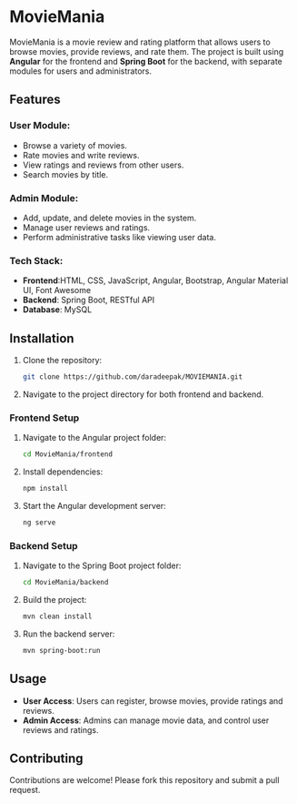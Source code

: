 
# MovieMania

MovieMania is a movie review and rating platform that allows users to browse movies, provide reviews, and rate them. The project is built using **Angular** for the frontend and **Spring Boot** for the backend, with separate modules for users and administrators.

## Features

### User Module:
- Browse a variety of movies.
- Rate movies and write reviews.
- View ratings and reviews from other users.
- Search movies by title.

### Admin Module:
- Add, update, and delete movies in the system.
- Manage user reviews and ratings.
- Perform administrative tasks like viewing user data.

### Tech Stack:
- **Frontend**:HTML, CSS, JavaScript, Angular, Bootstrap, Angular Material UI, Font Awesome
- **Backend**: Spring Boot, RESTful API
- **Database**: MySQL 

## Installation

1. Clone the repository:
   ```bash
   git clone https://github.com/daradeepak/MOVIEMANIA.git
   ```

2. Navigate to the project directory for both frontend and backend.

### Frontend Setup

1. Navigate to the Angular project folder:
   ```bash
   cd MovieMania/frontend
   ```

2. Install dependencies:
   ```bash
   npm install
   ```

3. Start the Angular development server:
   ```bash
   ng serve
   ```

### Backend Setup

1. Navigate to the Spring Boot project folder:
   ```bash
   cd MovieMania/backend
   ```

2. Build the project:
   ```bash
   mvn clean install
   ```

3. Run the backend server:
   ```bash
   mvn spring-boot:run
   ```

## Usage

- **User Access**: Users can register, browse movies, provide ratings and reviews.
- **Admin Access**: Admins can manage movie data, and control user reviews and ratings.

## Contributing

Contributions are welcome! Please fork this repository and submit a pull request.
